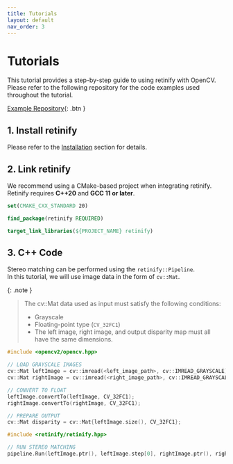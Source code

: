 ```yaml
---
title: Tutorials
layout: default
nav_order: 3
---
```


# Tutorials
This tutorial provides a step-by-step guide to using retinify with OpenCV. Please refer to the following repository for the code examples used throughout the tutorial.
  
[Example Repository](https://github.com/retinify/retinify-opencv-template){: .btn }
  
## 1. Install retinify
Please refer to the [Installation](https://retinify.github.io/retinify-documentation/docs/installation.html) section for details.  
  
## 2. Link retinify
We recommend using a CMake-based project when integrating retinify.  
Retinify requires **C++20** and **GCC 11 or later**.  
```cmake
set(CMAKE_CXX_STANDARD 20)

find_package(retinify REQUIRED)

target_link_libraries(${PROJECT_NAME} retinify)
```

## 3. C++ Code
Stereo matching can be performed using the `retinify::Pipeline`.  
In this tutorial, we will use image data in the form of `cv::Mat`.  
  
{: .note }
>The cv::Mat data used as input must satisfy the following conditions:
>- Grayscale
>- Floating-point type (`CV_32FC1`)
>- The left image, right image, and output disparity map must all have the same dimensions.
  
```c++
#include <opencv2/opencv.hpp>

// LOAD GRAYSCALE IMAGES
cv::Mat leftImage = cv::imread(<left_image_path>, cv::IMREAD_GRAYSCALE);
cv::Mat rightImage = cv::imread(<right_image_path>, cv::IMREAD_GRAYSCALE);

// CONVERT TO FLOAT
leftImage.convertTo(leftImage, CV_32FC1);
rightImage.convertTo(rightImage, CV_32FC1);

// PREPARE OUTPUT
cv::Mat disparity = cv::Mat{leftImage.size(), CV_32FC1};
```
```c++
#include <retinify/retinify.hpp>

// RUN STEREO MATCHING
pipeline.Run(leftImage.ptr(), leftImage.step[0], rightImage.ptr(), rightImage.step[0], disparity.ptr(), disparity.step[0]);
```
